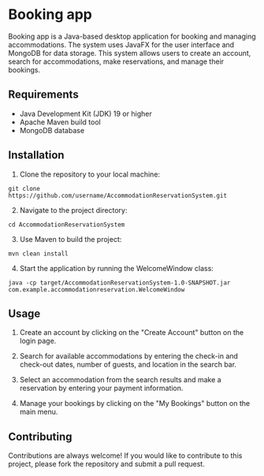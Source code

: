 # Booking app

Booking app is a Java-based desktop application for booking and managing accommodations. The system uses JavaFX for the user interface and MongoDB for data storage. This system allows users to create an account, search for accommodations, make reservations, and manage their bookings.

## Requirements

- Java Development Kit (JDK) 19 or higher
- Apache Maven build tool
- MongoDB database

## Installation

1. Clone the repository to your local machine:

```
git clone https://github.com/username/AccommodationReservationSystem.git
```

2. Navigate to the project directory:

```
cd AccommodationReservationSystem
```

3. Use Maven to build the project:

```
mvn clean install
```

4. Start the application by running the WelcomeWindow class:

```
java -cp target/AccommodationReservationSystem-1.0-SNAPSHOT.jar com.example.accommodationreservation.WelcomeWindow
```

## Usage

1. Create an account by clicking on the "Create Account" button on the login page.

2. Search for available accommodations by entering the check-in and check-out dates, number of guests, and location in the search bar.

3. Select an accommodation from the search results and make a reservation by entering your payment information.

4. Manage your bookings by clicking on the "My Bookings" button on the main menu.

## Contributing

Contributions are always welcome! If you would like to contribute to this project, please fork the repository and submit a pull request.
